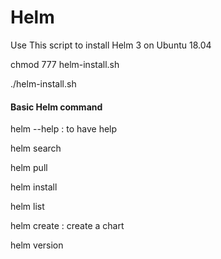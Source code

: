 # Helm
Use This script to install Helm 3 on Ubuntu 18.04

chmod 777 helm-install.sh

./helm-install.sh




#### Basic Helm command

helm --help     : to have help

helm search

helm pull 

helm install

helm list

helm create : create a chart

helm version
